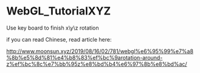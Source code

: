 # WebGL_TutorialXYZ
Use key board to finish x\y\z rotation

if you can read Chinese, read article here:

http://www.moonsun.xyz/2019/08/16/02/781/webgl%e6%95%99%e7%a8%8b%e5%8d%81%e4%b8%83%ef%bc%9arotation-around-z%ef%bc%8c%e7%bb%95z%e8%bd%b4%e6%97%8b%e8%bd%ac/
